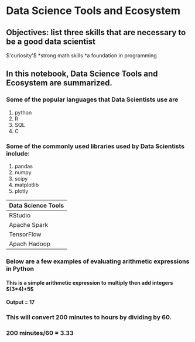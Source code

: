 # Data Science Tools and Ecosystem

## Objectives: list three skills that are necessary to be a good data scientist
$'curiosity'\$
  *strong math skills
  *a foundation in programming
    
## In this notebook, Data Science Tools and Ecosystem are summarized.
### Some of the popular languages that Data Scientists use are
  1. python
  2. R
  3. SQL
  4. C

### Some of the commonly used libraries used by Data Scientists include:
  1. pandas
  2. numpy
  3. scipy
  4. matplotlib
  5. plotly


|Data Science Tools|
|------------------|
|RStudio|
|Apache Spark|
|TensorFlow|
|Apach Hadoop|

### Below are a few examples of evaluating arithmetic expressions in Python
#### This is a simple arithmetic expression to multiply then add integers $\(3*4)+5\$

#### Output = 17

### This will convert 200 minutes to hours by dividing by 60. 
### 200 minutes/60 = 3.33

